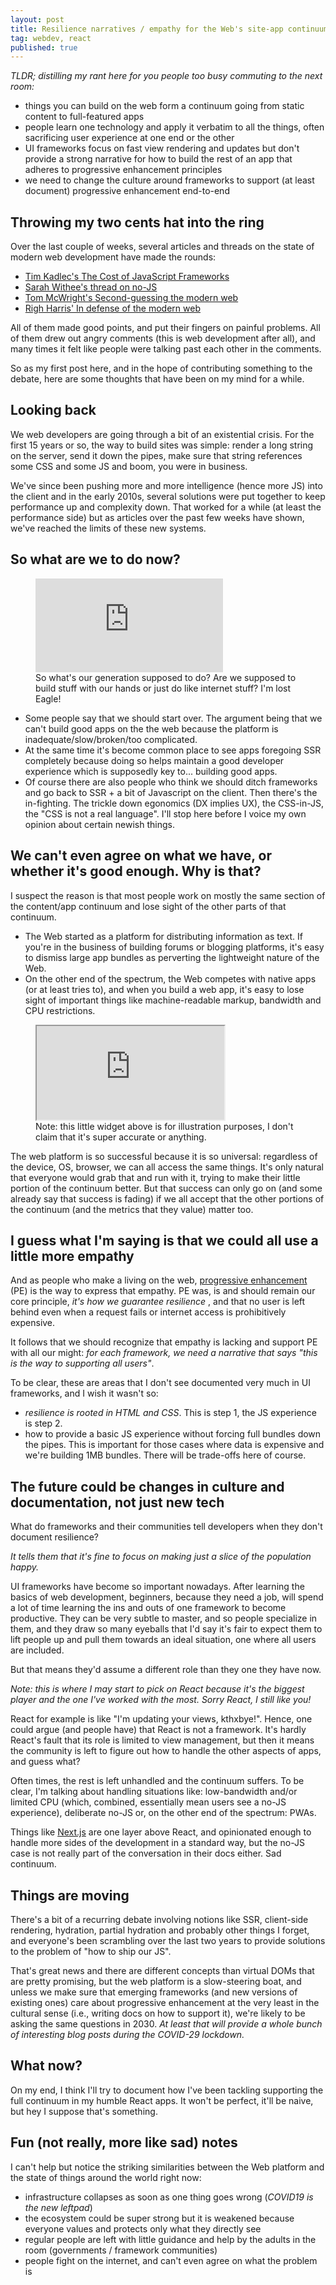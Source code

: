 ```yaml
---
layout: post
title: Resilience narratives / empathy for the Web's site-app continuum
tag: webdev, react
published: true
---
```


*TLDR; distilling my rant here for you people too busy commuting to the next room:*
- things you can build on the web form a continuum going from static content to full-featured apps
- people learn one technology and apply it verbatim to all the things, often sacrificing user experience at one end or the other
- UI frameworks focus on fast view rendering and updates but don't provide a strong narrative for how to build the rest of an app that adheres to progressive enhancement principles
- we need to change the culture around frameworks to support (at least document) progressive enhancement end-to-end

## Throwing my two cents hat into the ring
Over the last couple of weeks, several articles and threads on the state of modern web development have made the rounds:
- [Tim Kadlec's The Cost of JavaScript Frameworks](https://twitter.com/tkadlec/status/1252613423361376256)
- [Sarah Withee's thread on no-JS](https://twitter.com/geekygirlsarah/status/1260409688413306882)
- [Tom McWright's Second-guessing the modern web](https://twitter.com/tmcw/status/1259600386094030848)
- [Righ Harris' In defense of the modern web](https://twitter.com/Rich_Harris/status/1261274111386488834)

All of them made good points, and put their fingers on painful problems.
All of them drew out angry comments (this is web development after all), and many times it felt like people were talking past each other in the comments.

So as my first post here, and in the hope of contributing something to the debate, here are some thoughts that have been on my mind for a while.

## Looking back
We web developers are going through a bit of an existential crisis. For the first 15 years or so, the way to build sites was simple: render a long string on the server, send it down the pipes, make sure that string references some CSS and some JS and boom, you were in business.

We've since been pushing more and more intelligence (hence more JS) into the client and in the early 2010s, several solutions were put together to keep performance up and complexity down. That worked for a while (at least the performance side) but as articles over the past few weeks have shown, we've reached the limits of these new systems.

## So what are we to do now?
<figure class="content-youtube">
	<iframe src="https://www.youtube.com/embed/Qalj8wEh3ic" frameborder="0" allowfullscreen></iframe>
	<figcaption>So what's our generation supposed to do? Are we supposed to build stuff with our hands or just do like internet stuff? I'm lost Eagle!</figcaption>
</figure>

- Some people say that we should start over. The argument being that we can't build good apps on the the web because the platform is inadequate/slow/broken/too complicated.
- At the same time it's become common place to see apps foregoing SSR completely because doing so helps maintain a good developer experience which is supposedly key to... building good apps.
- Of course there are also people who think we should ditch frameworks and go back to SSR + a bit of Javascript on the client.
Then there's the in-fighting. The trickle down egonomics (DX implies UX), the CSS-in-JS, the "CSS is not a real language". I'll stop here before I voice my own opinion about certain newish things.

## We can't even agree on what we have, or whether it's good enough. Why is that?
I suspect the reason is that most people work on mostly the same section of the content/app continuum and lose sight of the other parts of that continuum.
- The Web started as a platform for distributing information as text. If you're in the business of building forums or blogging platforms, it's easy to dismiss large app bundles as perverting the lightweight nature of the Web.
- On the other end of the spectrum, the Web competes with native apps (or at least tries to), and when you build a web app, it's easy to lose sight of important things like machine-readable markup, bandwidth and CPU restrictions.

<figure class="content-glitch">
  <iframe allow="geolocation; microphone; camera; midi; vr; encrypted-media" src="https://scandalous-historical-hub.glitch.me/" data-testid="app-preview-iframe" title="Preview of scandalous-historical-hub"></iframe>
  <figcaption>Note: this little widget above is for illustration purposes, I don't claim that it's super accurate or anything.</figcaption>
</figure>

The web platform is so successful because it is so universal: regardless of the device, OS, browser, we can all access the same things. It's only natural that everyone would grab that and run with it, trying to make their little portion of the continuum better. But that success can only go on (and some already say that success is fading) if we all accept that the other portions of the continuum (and the metrics that they value) matter too.

## I guess what I'm saying is that we could all use a little more empathy
And as people who make a living on the web, [progressive enhancement](https://en.wikipedia.org/wiki/Progressive_enhancement) (PE) is the way to express that empathy. PE was, is and should remain our core principle, *it's how we guarantee resilience* , and that no user is left behind even when a request fails or internet access is prohibitively expensive.

It follows that we should recognize that empathy is lacking and support PE with all our might: *for each framework, we need a narrative that says "this is the way to supporting all users"*.

To be clear, these are areas that I don't see documented very much in UI frameworks, and I wish it wasn't so:
- *resilience is rooted in HTML and CSS*. This is step 1, the JS experience is step 2.
- how to provide a basic JS experience without forcing full bundles down the pipes. This is important for those cases where data is expensive and we're building 1MB bundles. There will be trade-offs here of course.

## The future could be changes in culture and documentation, not just new tech
What do frameworks and their communities tell developers when they don't document resilience?

*It tells them that it's fine to focus on making just a slice of the population happy.*

UI frameworks have become so important nowadays. After learning the basics of web development, beginners, because they need a job, will spend a lot of time learning the ins and outs of one framework to become productive. They can be very subtle to master, and so people specialize in them, and they draw so many eyeballs that I'd say it's fair to expect them to lift people up and pull them towards an ideal situation, one where all users are included.

But that means they'd assume a different role than they one they have now.

*Note: this is where I may start to pick on React because it's the biggest player and the one I've worked with the most. Sorry React, I still like you!*

React for example is like "I'm updating your views, kthxbye!". Hence, one could argue (and people have) that React is not a framework. It's hardly React's fault that its role is limited to view management, but then it means the community is left to figure out how to handle the other aspects of apps, and guess what?

Often times, the rest is left unhandled and the continuum suffers. To be clear, I'm talking about handling situations like: low-bandwidth and/or limited CPU (which, combined, essentially mean users see a no-JS experience), deliberate no-JS or, on the other end of the spectrum: PWAs.

Things like [Next.js](https://nextjs.org/) are one layer above React, and opinionated enough to handle more sides of the development in a standard way, but the no-JS case is not really part of the conversation in their docs either. Sad continuum.

## Things are moving
There's a bit of a recurring debate involving notions like SSR, client-side rendering, hydration, partial hydration and probably other things I forget, and everyone's been scrambling over the last two years to provide solutions to the problem of "how to ship our JS".

That's great news and there are different concepts than virtual DOMs that are pretty promising, but the web platform is a slow-steering boat, and unless we make sure that emerging frameworks (and new versions of existing ones) care about progressive enhancement at the very least in the cultural sense (i.e., writing docs on how to support it), we're likely to be asking the same questions in 2030. *At least that will provide a whole bunch of interesting blog posts during the COVID-29 lockdown.*

## What now?
On my end, I think I'll try to document how I've been tackling supporting the full continuum in my humble React apps. It won't be perfect, it'll be naive, but hey I suppose that's something.

## Fun (not really, more like sad) notes
I can't help but notice the striking similarities between the Web platform and the state of things around the world right now:
- infrastructure collapses as soon as one thing goes wrong (*COVID19 is the new leftpad*)
- the ecosystem could be super strong but it is weakened because everyone values and protects only what they directly see
- regular people are left with little guidance and help by the adults in the room (governments / framework communities)
- people fight on the internet, and can't even agree on what the problem is
